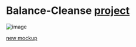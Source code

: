 # Balance-Cleanse [project](https://stackblitz.com/edit/sb1-fqbd6pae?file=.gitignore)

![image](https://github.com/user-attachments/assets/693b50ab-dfcf-45ef-8173-44986a95b289)

[new mockup](https://sb1-fqbd6pae.stackblitz.io)
